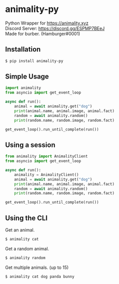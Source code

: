 # animality-py
Python Wrapper for https://animality.xyz<br>
Discord Server: https://discord.gg/ESPMP7BEeJ<br>
Made for burber. (Hamburger#0001)<br>
## Installation
```bash
$ pip install animality-py
```

## Simple Usage
```py
import animality
from asyncio import get_event_loop

async def run():
    animal = await animality.get("dog")
    print(animal.name, animal.image, animal.fact)
    random = await animality.random()
    print(random.name, random.image, random.fact)

get_event_loop().run_until_complete(run())
```

## Using a session
```py
from animality import AnimalityClient
from asyncio import get_event_loop

async def run():
    animality = AnimalityClient()
    animal = await animality.get("dog")
    print(animal.name, animal.image, animal.fact)
    random = await animality.random()
    print(random.name, random.image, random.fact)

get_event_loop().run_until_complete(run())
```

## Using the CLI
Get an animal.
```bash
$ animality cat
```

Get a random animal.
```bash
$ animality random
```

Get multiple animals. (up to 15)
```bash
$ animality cat dog panda bunny
```